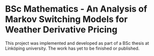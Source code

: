 # BSc Mathematics - An Analysis of Markov Switching Models for Weather Derivative Pricing

This project was implemented and developed as part of a BSc thesis at Linköping university. 
The work has yet to be finished or published. 
